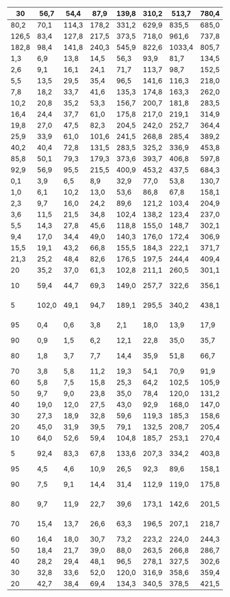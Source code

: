 | 30    | 56,7   | 54,4   | 87,9   | 139,8   | 310,2   | 513,7   | 780,4   | 623,0   | 377,2   | 222,4   | 98,0   | 49,9   |   2901,0 |
|-------|--------|--------|--------|---------|---------|---------|---------|---------|---------|---------|--------|--------|----------|
| 80,2  | 70,1   | 114,3  | 178,2  | 331,2   | 629,9   | 835,5   | 685,0   | 403,8   | 283,5   | 131,3   | 69,5   | 3118,1 |       20 |
| 126,5 | 83,4   | 127,8  | 217,5  | 373,5   | 718,0   | 961,6   | 737,8   | 445,6   | 363,3   | 154,0   | 85,9   | 3561,5 |       10 |
| 182,8 | 98,4   | 141,8  | 240,3  | 545,9   | 822,6   | 1033,4  | 805,7   | 549,9   | 402,1   | 224,0   | 101,8  | 3769,3 |        5 |
| 1,3   | 6,9    | 13,8   | 14,5   | 56,3    | 93,9    | 81,7    | 134,5   | 79,0    | 6,6     | 0,9     | 0,1    | 1232,6 |       95 |
| 2,6   | 9,1    | 16,1   | 24,1   | 71,7    | 113,7   | 98,7    | 152,5   | 113,0   | 16,2    | 1,6     | 0,4    | 1292,6 |       90 |
| 5,5   | 13,5   | 29,5   | 35,4   | 96,5    | 141,6   | 116,3   | 218,0   | 176,6   | 23,5    | 5,0     | 1,4    | 1418,3 |       80 |
| 7,8   | 18,2   | 33,7   | 41,6   | 135,3   | 174,8   | 163,3   | 262,0   | 214,5   | 45,0    | 11,0    | 6,7    | 1485,8 |       70 |
| 10,2  | 20,8   | 35,2   | 53,3   | 156,7   | 200,7   | 181,8   | 283,5   | 228,8   | 69,8    | 13,0    | 11,8   | 1563,5 |       60 |
| 16,4  | 24,4   | 37,7   | 61,0   | 175,8   | 217,0   | 219,1   | 314,9   | 253,3   | 103,2   | 24,0    | 18,2   | 1620,5 |       50 |
| 19,8  | 27,0   | 47,5   | 82,3   | 204,5   | 242,0   | 252,7   | 364,4   | 287,5   | 130,3   | 48,5    | 24,2   | 1745,3 |       40 |
| 25,9  | 33,9   | 61,0   | 101,6  | 241,5   | 268,8   | 285,4   | 389,2   | 307,4   | 193,8   | 56,8    | 30,4   | 1814,7 |       30 |
| 40,2  | 40,4   | 72,8   | 131,5  | 283,5   | 325,2   | 336,9   | 453,8   | 333,5   | 214,3   | 69,5    | 39,8   | 1947,4 |       20 |
| 85,8  | 50,1   | 79,3   | 179,3  | 373,6   | 393,7   | 406,8   | 597,8   | 381,8   | 262,5   | 90,0    | 46,9   | 2152,4 |       10 |
| 92,9  | 56,9   | 95,5   | 215,5  | 400,9   | 453,2   | 437,5   | 684,3   | 388,6   | 367,0   | 121,5   | 59,4   | 2260,8 |        5 |
| 0,1   | 3,9    | 6,5    | 8,9    | 32,9    | 77,0    | 53,8    | 130,7   | 87,4    | 6,3     | 0,3     | 0,0    | 1061,9 |       95 |
| 1,0   | 6,1    | 10,2   | 13,0   | 53,6    | 86,8    | 67,8    | 158,1   | 124,6   | 11,1    | 1,8     | 0,1    | 1174,8 |       90 |
| 2,3   | 9,7    | 16,0   | 24,2   | 89,6    | 121,2   | 103,4   | 204,9   | 173,2   | 25,9    | 4,7     | 1,1    | 1310,8 |       80 |
| 3,6   | 11,5   | 21,5   | 34,8   | 102,4   | 138,2   | 123,4   | 237,0   | 193,5   | 50,6    | 8,1     | 3,6    | 1384,5 |       70 |
| 5,5   | 14,3   | 27,8   | 45,6   | 118,8   | 155,0   | 148,7   | 302,1   | 254,6   | 79,4    | 12,7    | 6,4    | 1432,6 |       60 |
| 9,4   | 17,0   | 34,4   | 49,0   | 140,3   | 176,0   | 172,4   | 306,9   | 290,0   | 108,9   | 19,0    | 9,9    | 1509,7 |       50 |
| 15,5  | 19,1   | 43,2   | 66,8   | 155,5   | 184,3   | 222,1   | 371,7   | 311,4   | 135,0   | 30,6    | 14,5   | 1587,0 |       40 |
| 21,3  | 25,2   | 48,4   | 82,6   | 176,5   | 197,5   | 244,4   | 409,4   | 345,0   | 170,7   | 42,5    | 25,0   | 1693,3 |       30 |
|   20 | 35,2   | 37,0   | 61,3   | 102,8   | 211,1   | 260,5   | 301,1   | 425,7   | 395,1       | 249,1     | 80,3       | 35,2   | 1803,0   |
|   10 | 59,4   | 44,7   | 69,3   | 149,0   | 257,7   | 322,6   | 356,1   | 533,0   | 435,8       | 363,4     | 121,9 50,4 |        | 2021,7   |
|    5 | 102,0  | 49,1   | 94,7   | 189,1   | 295,5   | 340,2   | 438,1   | 601,0   | 478,3       | 461,0     | 165,3 56,8 |        | 2052,1   |
|   95 | 0,4    | 0,6    | 3,8    | 2,1     | 18,0    | 13,9    | 17,9    | 85,5    | 65,3        | 6,5 2,3   |            | 0,7    | 701,5    |
|   90 | 0,9    | 1,5    | 6,2    | 12,1    | 22,8    | 35,0    | 35,7    | 116,3   | 80,9        | 13,9      | 3,1        | 1,0    | 746,2    |
|   80 | 1,8    | 3,7    | 7,7    | 14,4    | 35,9    | 51,8    | 66,7    | 144,4   | 97,2        | 36,3 6,0  |            | 2,7    | 901,2    |
|   70 | 3,8    | 5,8    | 11,2   | 19,3    | 54,1    | 70,9    | 91,9    | 173,8   | 140,6       | 55,4      | 9,0        | 4,9    | 954,4    |
|   60 | 5,8    | 7,5    | 15,8   | 25,3    | 64,2    | 102,5   | 105,9   | 189,0   | 174,1       | 65,8      | 13,4       | 7,8    | 1053,7   |
|   50 | 9,7    | 9,0    | 23,8   | 35,0    | 78,4    | 120,0   | 131,2   | 219,2   | 202,0       | 87,1      | 19,7       | 13,0   | 1165,5   |
|   40 | 19,0   | 12,0   | 27,5   | 43,0    | 92,9    | 168,0   | 147,0   | 254,5   | 224,0       | 110,8     | 31,2       | 19,9   | 1212,4   |
|   30 | 27,3   | 18,9   | 32,8   | 59,6    | 119,3   | 185,3   | 158,6   | 299,5   | 274,7       | 125,3     | 41,4       | 25,5   | 1277,7   |
|   20 | 45,0   | 31,9   | 39,5   | 79,1    | 132,5   | 208,7   | 205,4   | 342,1   | 292,3       | 178,0     | 51,0       | 35,6   | 1357,2   |
|   10 | 64,0   | 52,6   | 59,4   | 104,8   | 185,7   | 253,1   | 270,4   | 429,0   | 389,2       | 231,5     | 81,2       | 51,2   | 1483,6   |
|    5 | 92,4   | 83,3   | 67,8   | 133,6   | 207,3   | 334,2   | 403,8   | 481,5   | 455,3       | 243,4     | 130,1 69,0 |        | 1632,5   |
|   95 | 4,5    | 4,6    | 10,9   | 26,5    | 92,3    | 89,6    | 158,1   | 115,6   | 94,9        | 35,2      | 1,1        | 0,5    | 1389,2   |
|   90 | 7,5    | 9,1    | 14,4   | 31,4    | 112,9   | 119,0   | 175,8   | 140,0   | 101,6       | 47,1 3,3  |            | 1,8    | 1411,4   |
|   80 | 9,7    | 11,9   | 22,7   | 39,6    | 173,1   | 142,6   | 201,5   | 199,7   | 125,5       | 75,8 12,2 |            | 4,6    | 1528,7   |
|   70 | 15,4   | 13,7   | 26,6   | 63,3    | 196,5   | 207,1   | 218,7   | 250,3   | 149,9 114,2 | 19,7      |            | 6,3    | 1633,1   |
|   60 | 16,4   | 18,0   | 30,7   | 73,2    | 223,2   | 224,0   | 244,3   | 281,7   | 187,4       | 123,2     | 26,3       | 9,9    | 1720,8   |
|   50 | 18,4   | 21,7   | 39,0   | 88,0    | 263,5   | 266,8   | 286,7   | 320,5   | 227,0       | 167,4     | 35,1       | 13,8   | 1899,9   |
|   40 | 28,2   | 29,4   | 48,1   | 96,5    | 278,1   | 327,5   | 302,6   | 400,8   | 255,0       | 189,1     | 58,1       | 19,6   | 2014,8   |
|   30 | 32,8   | 33,6   | 52,0   | 120,0   | 316,9   | 358,6   | 359,4   | 448,6   | 269,1       | 253,4     | 66,1       | 28,0   | 2182,1   |
|   20 | 42,7   | 38,4   | 69,4   | 134,3   | 340,5   | 378,5   | 421,5   | 502,9   | 338,1       | 276,4     | 74,0       | 40,5   | 2319,8   |
